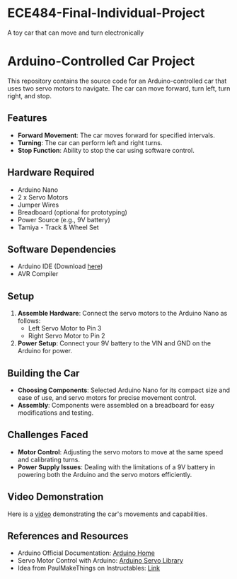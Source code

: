 # ECE484-Final-Individual-Project
A toy car that can move and turn electronically 

# Arduino-Controlled Car Project

This repository contains the source code for an Arduino-controlled car that uses two servo motors to navigate. The car can move forward, turn left, turn right, and stop.

## Features

- **Forward Movement**: The car moves forward for specified intervals.
- **Turning**: The car can perform left and right turns.
- **Stop Function**: Ability to stop the car using software control.

## Hardware Required

- Arduino Nano
- 2 x Servo Motors
- Jumper Wires
- Breadboard (optional for prototyping)
- Power Source (e.g., 9V battery)
- Tamiya - Track & Wheel Set

## Software Dependencies

- Arduino IDE (Download [here](https://www.arduino.cc/en/software))
- AVR Compiler

## Setup

1. **Assemble Hardware**: Connect the servo motors to the Arduino Nano as follows:
   - Left Servo Motor to Pin 3
   - Right Servo Motor to Pin 2
2. **Power Setup**: Connect your 9V battery to the VIN and GND on the Arduino for power.

## Building the Car

- **Choosing Components**: Selected Arduino Nano for its compact size and ease of use, and servo motors for precise movement control.
- **Assembly**: Components were assembled on a breadboard for easy modifications and testing.

## Challenges Faced

- **Motor Control**: Adjusting the servo motors to move at the same speed and calibrating turns.
- **Power Supply Issues**: Dealing with the limitations of a 9V battery in powering both the Arduino and the servo motors efficiently.

## Video Demonstration

Here is a [video](https://youtube.com/shorts/x5yD4eWYbyM) demonstrating the car's movements and capabilities.


## References and Resources

- Arduino Official Documentation: [Arduino Home](https://www.arduino.cc/)
- Servo Motor Control with Arduino: [Arduino Servo Library](https://www.arduino.cc/reference/en/libraries/servo/)
- Idea from PaulMakeThings on Instructables: [Link](https://www.instructables.com/Arduino-Nano-based-Microbot/)




